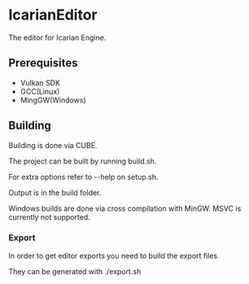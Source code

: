# IcarianEditor
The editor for Icarian Engine.

## Prerequisites
* Vulkan SDK
* GCC(Linux)
* MingGW(Windows)

## Building

Building is done via CUBE.

The project can be built by running build.sh.

For extra options refer to --help on setup.sh.

Output is in the build folder.

Windows builds are done via cross compilation with MinGW.
MSVC is currently not supported.

### Export
In order to get editor exports you need to build the export files

They can be generated with ./export.sh